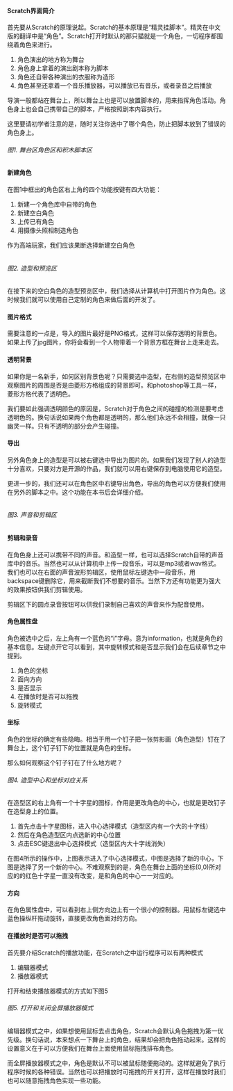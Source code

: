 #### Scratch界面简介

首先要从Scratch的原理说起。Scratch的基本原理是“精灵挂脚本”。精灵在中文版的翻译中是“角色”。Scratch打开时默认的那只猫就是一个角色，一切程序都围绕着角色来进行。

1. 角色演出的地方称为舞台
2. 角色身上拿着的演出剧本称为脚本
3. 角色还自带各种演出的衣服称为造形
4. 角色甚至还拿着一个音乐播放器，可以播放已有音乐，或者录音之后播放

导演一般都站在舞台上，所以舞台上也是可以放置脚本的，用来指挥角色活动。角色身上也会自己携带自己的脚本，严格按照剧本内容执行。

这里要请初学者注意的是，随时关注你选中了哪个角色，防止把脚本放到了错误的角色身上。

###### 图1. 舞台区角色区和积木脚本区

#### 新建角色

在图1中框出的角色区右上角的四个功能按键有四大功能：

1. 新建一个角色库中自带的角色
2. 新建空白角色
3. 上传已有角色
4. 用摄像头照相制造角色

作为高端玩家，我们应该果断选择新建空白角色

###### 

###### 图2. 造型和预览区

在接下来的空白角色的造型预览区中，我们选择从计算机中打开图片作为角色。这时候我们就可以使用自己定制的角色来做后面的开发了。

#### 图片格式

需要注意的一点是，导入的图片最好是PNG格式，这样可以保存透明的背景色。如果上传了jpg图片，你将会看到一个人物带着一个背景方框在舞台上走来走去。

#### 透明背景

如果你是一名新手，如何区别背景色呢？只需要选中造型，在右侧的造型预览区中观察图片的周围是否是由菱形方格组成的背景即可。和photoshop等工具一样，菱形方格代表了透明色。

我们要如此强调透明颜色的原因是，Scratch对于角色之间的碰撞的检测是要考虑透明色的。换句话说如果两个角色都是透明的，那么他们永远不会相撞，就像一只幽灵一样。只有不透明的部分会产生碰撞。

#### 导出

另外角色身上的造型是可以被右键选中导出为图片的。如果我们发现了别人的造型十分喜欢，只要对方是开源的作品，我们就可以用右键保存到电脑使用它的造型。

更进一步的，我们还可以在角色区中右键导出角色，导出的角色可以方便我们使用在另外的脚本之中。这个功能在本书后会详细介绍。

###### 

###### 图3. 声音和剪辑区

#### 剪辑和录音

在角色身上还可以携带不同的声音。和造型一样，也可以选择Scratch自带的声音库中的音乐。当然也可以从计算机中上传一段音乐，可以是mp3或者wav格式。我们也可以在右面的声音波形剪辑区，使用鼠标左键选中一段音乐，用backspace键删除它，用来截断我们不想要的音乐。当然下方还有功能更为强大的效果按钮供我们剪辑使用。

剪辑区下的圆点录音按钮可以供我们录制自己喜欢的声音来作为配音使用。

#### 角色属性盘

角色被选中之后，左上角有一个蓝色的“i”字母。意为information，也就是角色的基本信息。左键点开它可以看到，其中旋转模式和是否显示我们会在后续章节之中提到。

1. 角色的坐标
2. 面向方向
3. 是否显示
4. 在播放时是否可以拖拽
5. 旋转模式

#### 坐标

角色的坐标的确定有些隐晦。相当于用一个钉子把一张剪影画（角色造型）钉在了舞台上，这个钉子钉下的位置就是角色的坐标。

那么如何观察这个钉子钉在了什么地方呢？

###### 图4. 造型中心和坐标对应关系

在造型区的右上角有一个十字星的图标，作用是更改角色的中心，也就是更改钉子在造型身上的位置。

1. 首先点击十字星图标，进入中心选择模式（造型区内有一个大的十字线）
2. 然后在角色造型区内点选新的中心位置
3. 点击ESC键退出中心选择模式（造型区内大十字线消失）

在图4所示的操作中，上图表示进入了中心选择模式，中图是选择了新的中心，下图是选择了另一个新的中心。不难观察到的是，角色在舞台上面的坐标\(0,0\)所对应的的红色十字星一直没有改变，是和角色的中心一一对应的。

#### 方向

在角色属性盘中，可以看到右上侧方向边上有一个很小的控制器。用鼠标左键选中蓝色操纵杆拖动旋转，直接更改角色面对的方向。

#### 在播放时是否可以拖拽

首先要介绍Scratch的播放功能，在Scratch之中运行程序可以有两种模式

1. 编辑器模式
2. 播放器模式

打开和结束播放器模式的方式如下图5

###### 图5. 打开和关闭全屏播放器模式

编辑器模式之中，如果想使用鼠标去点击角色，Scratch会默认角色拖拽为第一优先级。换句话说，本来想点一下舞台上的角色，结果却会把角色拖动起来。这样的设置意义在于可以方便我们在舞台上面使用鼠标拖拽排布角色。

而全屏播放器模式之中，角色是默认不可以被鼠标随便拖动的。这样就避免了执行程序时候的各种错误。当然也可以把播放时可拖拽的开关打开，这样在播放时我们也可以随意拖拽角色实现一些功能。

